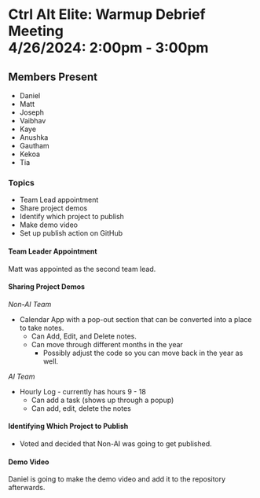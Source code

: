 # Ctrl Alt Elite: Warmup Debrief Meeting <br> 4/26/2024: 2:00pm - 3:00pm

## Members Present
- Daniel
- Matt
- Joseph
- Vaibhav
- Kaye
- Anushka
- Gautham
- Kekoa
- Tia
### Topics
- Team Lead appointment
- Share project demos
- Identify which project to publish
- Make demo video
- Set up publish action on GitHub

#### Team Leader Appointment 
Matt was appointed as the second team lead.

#### Sharing Project Demos
*Non-AI Team*
- Calendar App with a pop-out section that can be converted into a place to take notes.
    - Can Add, Edit, and Delete notes.
    - Can move through different months in the year
        - Possibly adjust the code so you can move back in the year as well.

*AI Team*
- Hourly Log - currently has hours 9 - 18
    - Can add a task (shows up through a popup)
    - Can add, edit, delete the notes

#### Identifying Which Project to Publish
- Voted and decided that Non-AI was going to get published.

#### Demo Video
Daniel is going to make the demo video and add it to the repository afterwards.
